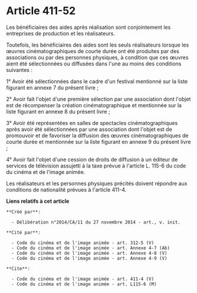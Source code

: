 # Article 411-52

Les bénéficiaires des aides après réalisation sont conjointement les entreprises de production et les réalisateurs. 

Toutefois, les bénéficiaires des aides sont les seuls réalisateurs lorsque les œuvres cinématographiques de courte durée ont
été produites par des associations ou par des personnes physiques, à condition que ces œuvres aient été sélectionnées ou
diffusées dans l'une au moins des conditions suivantes : 

1° Avoir été sélectionnées dans le cadre d'un festival mentionné sur la liste figurant en annexe 7 du présent livre ; 

2° Avoir fait l'objet d'une première sélection par une association dont l'objet est de récompenser la création
cinématographique et mentionnée sur la liste figurant en annexe 8 du présent livre ; 

3° Avoir été représentées en salles de spectacles cinématographiques après avoir été sélectionnées par une association dont
l'objet est de promouvoir et de favoriser la diffusion des œuvres cinématographiques de courte durée et mentionnée sur la
liste figurant en annexe 9 du présent livre ; 

4° Avoir fait l'objet d'une cession de droits de diffusion à un éditeur de services de télévision assujetti à la taxe prévue
à l'article L. 115-6 du code du cinéma et de l'image animée. 

Les réalisateurs et les personnes physiques précités doivent répondre aux conditions de nationalité prévues à l'article
411-4.

**Liens relatifs à cet article**

	**Créé par**:

	  - Délibération n°2014/CA/11 du 27 novembre 2014 - art., v. init.

	**Cité par**:

	  - Code du cinéma et de l'image animée - art. 312-5 (V)
	  - Code du cinéma et de l'image animée - art. Annexe 4-7 (Ab)
	  - Code du cinéma et de l'image animée - art. Annexe 4-8 (V)
	  - Code du cinéma et de l'image animée - art. Annexe 4-9 (V)

	**Cite**:

	  - Code du cinéma et de l'image animée - art. 411-4 (V)
	  - Code du cinéma et de l'image animée - art. L115-6 (M)
